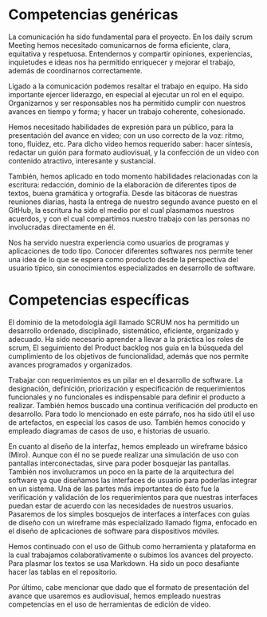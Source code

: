 # Competencias genéricas

La comunicación ha sido fundamental para el proyecto. En los daily scrum Meeting hemos necesitado comunicarnos de forma eficiente, clara, equitativa y respetuosa. Entendernos y compartir opiniones, experiencias, inquietudes e ideas nos ha permitido enriquecer y mejorar el trabajo, además de coordinarnos correctamente.

Ligado a la comunicación podemos resaltar el trabajo en equipo. Ha sido importante ejercer liderazgo, en especial al ejecutar un rol en el equipo. Organizarnos y ser responsables nos ha permitido cumplir con nuestros avances en tiempo y forma; y hacer un trabajo coherente, cohesionado.

Hemos necesitado habilidades de expresión para un público, para la presentación del avance en video; con un uso correcto de la voz: ritmo, tono, fluidez, etc. Para dicho video hemos requerido saber: hacer síntesis, redactar un guión para formato audiovisual, y la confección de un video con contenido atractivo, interesante y sustancial.

También, hemos aplicado en todo momento habilidades relacionadas con la escritura: redacción, dominio de la elaboración de diferentes tipos de textos, buena gramática y ortografía. Desde las bitácoras de nuestras reuniones diarias, hasta la entrega de nuestro segundo avance puesto en el GitHub, la escritura ha sido el medio por el cual plasmamos nuestros acuerdos, y con el cual compartimos nuestro trabajo con las personas no involucradas directamente en él. 

Nos ha servido nuestra experiencia como usuarios de programas y aplicaciones de todo tipo. Conocer diferentes softwares nos permite tener una idea de lo que se espera como producto desde la perspectiva del usuario típico, sin conocimientos especializados en desarrollo de software.

# Competencias específicas
El dominio de la metodología ágil llamado SCRUM nos ha permitido un desarrollo ordenado, disciplinado, sistemático, eficiente, organizado y adecuado. Ha sido necesario aprender a llevar a la práctica  los roles de scrum, El seguimiento del Product backlog nos guía en la búsqueda del cumplimiento de los objetivos de funcionalidad, además que nos permite avances programados y organizados. 

Trabajar con requerimientos es un pilar en el desarrollo de software. La designación, definición, priorización y especificación de requerimientos funcionales y no funcionales es indispensable para definir el producto a realizar. También hemos buscado una continua verificación del producto en desarrollo. Para todo lo mencionado en este párrafo, nos ha sido útil el uso de artefactos, en especial los casos de uso. También hemos conocido y empleado diagramas de casos de uso, e historias de usuario.

En cuanto al diseño de la interfaz, hemos empleado un wireframe básico (Miro). Aunque con él no se puede realizar una simulación de uso con pantallas interconectadas, sirve para poder bosquejar las pantallas. También nos involucramos un poco en la parte de la arquitectura del software ya que diseñamos las interfaces de usuario para poderlas integrar en un sistema. Una de las partes más importantes de ésto fue la verificación y validación de los requerimientos para que nuestras interfaces puedan estar de acuerdo con las necesidades de nuestros usuarios. Pasaremos de los simples bosquejos de interfaces a interfaces con guías de diseño con un wireframe más especializado llamado figma, enfocado en el diseño de aplicaciones de software para dispositivos móviles.

Hemos continuado con el uso de Github como herramienta y plataforma en la cual trabajamos colaborativamente o subimos los avances del proyecto. Para plasmar los textos se usa Markdown. Ha sido un poco desafiante hacer las tablas en el repositorio. 

Por último, cabe mencionar que dado que el formato de presentación del avance que usaremos es audiovisual, hemos empleado nuestras competencias en el uso de herramientas de edición de video.
